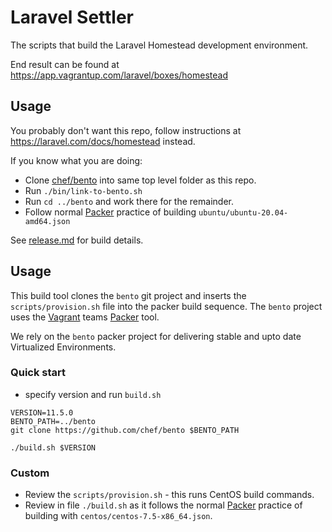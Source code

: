 # Laravel Settler

The scripts that build the Laravel Homestead development environment.


End result can be found at https://app.vagrantup.com/laravel/boxes/homestead

## Usage

You probably don't want this repo, follow instructions at https://laravel.com/docs/homestead instead.

If you know what you are doing:

* Clone [chef/bento](https://github.com/chef/bento) into same top level folder as this repo.
* Run `./bin/link-to-bento.sh`
* Run `cd ../bento` and work there for the remainder.
* Follow normal [Packer](https://www.packer.io/) practice of building `ubuntu/ubuntu-20.04-amd64.json`



See [release.md](release.md) for build details.

## Usage

This build tool clones the `bento` git project and inserts the `scripts/provision.sh` file into the packer build sequence. The `bento` project uses the [Vagrant](https://www.vagrant.io/)  teams [Packer](https://www.packer.io/)  tool.

We rely on the `bento` packer project for delivering stable and upto date Virtualized Environments.

### Quick start

* specify version and run `build.sh`


```
VERSION=11.5.0
BENTO_PATH=../bento
git clone https://github.com/chef/bento $BENTO_PATH

./build.sh $VERSION
```


### Custom 
* Review the `scripts/provision.sh` - this runs CentOS build commands. 
* Review in file `./build.sh` as it follows the normal [Packer](https://www.packer.io/) practice of building  with `centos/centos-7.5-x86_64.json`. 
